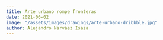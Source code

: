 ```yaml
---
title: Arte urbano rompe fronteras
date: 2021-06-02
image: "/assets/images/drawings/arte-urbano-dribbble.jpg"
author: Alejandro Narváez Isaza
---
```

